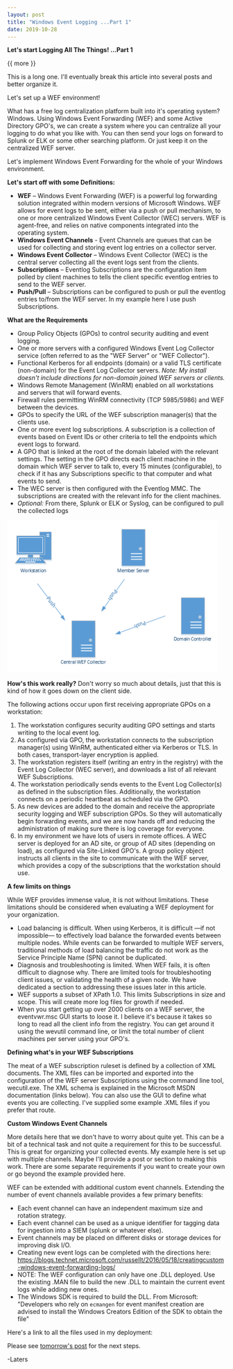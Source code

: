 ```yaml
---
layout: post
title: "Windows Event Logging ...Part 1"
date: 2019-10-28
---
```


**Let's start Logging All The Things!  ...Part 1**

{{ more }}

This is a long one.  I'll eventually break this article into several posts and better organize it.

Let's set up a WEF environment!  

What has a free log centralization platform built into it's operating system?  Windows.  Using Windows Event Forwarding (WEF) and some Active Directory GPO's, we can create a system where you can centralize all your logging to do what you like with.  You can then send your logs on forward to Splunk or ELK or some other searching platform.  Or just keep it on the centralized WEF server.  

Let's implement Windows Event Forwarding for the whole of your Windows environment. 

**Let's start off with some Definitions:**

  * **WEF** – Windows Event Forwarding (WEF) is a powerful log forwarding solution integrated within modern versions of Microsoft Windows.
WEF allows for event logs to be sent, either via a push or pull mechanism, to one or more centralized Windows Event Collector (WEC)
servers. WEF is agent-free, and relies on native components integrated into the operating system.
  * **Windows Event Channels** - Event Channels are queues that can be used for collecting and storing event log entries on a collector server.
  * **Windows Event Collector** – Windows Event Collector (WEC) is the central server collecting all the event logs sent from the clients.
  * **Subscriptions** – Eventlog Subscriptions are the configuration item polled by client machines to tells the client specific eventlog entries to
send to the WEF server.
  * **Push/Pull** – Subscriptions can be configured to push or pull the eventlog entries to/from the WEF server. In my example here I use push Subscriptions.

**What are the Requirements**

  * Group Policy Objects (GPOs) to control security auditing and event logging.
  * One or more servers with a configured Windows Event Log Collector service (often referred to as the "WEF Server" or "WEF
Collector").
  * Functional Kerberos for all endpoints (domain) or a valid TLS certificate (non-domain) for the Event Log Collector servers. *Note: My install doesn't include directions for non-domain joined WEF servers or clients.*
  * Windows Remote Management (WinRM) enabled on all workstations and servers that will forward events.
  * Firewall rules permitting WinRM connectivity (TCP 5985/5986) and WEF between the devices.
  * GPOs to specify the URL of the WEF subscription manager(s) that the clients use.
  * One or more event log subscriptions. A subscription is a collection of events based on Event IDs or other criteria to tell the
endpoints which event logs to forward.
  * A GPO that is linked at the root of the domain labeled with the relevant settings. The setting in the GPO directs each client machine in
the domain which WEF server to talk to, every 15 minutes (configurable), to check if it has any Subscriptions specific to that
computer and what events to send.
  * The WEC server is then configured with the Eventlog MMC. The subscriptions are created with the relevant info for the client
machines.
  * _Optional:_ From there, Splunk or ELK or Syslog, can be configured to pull the collected logs

![alt text](https://raw.githubusercontent.com/soccershoe/JustAnotherAdmin/master/images/WEFPicture.PNG)

**How's this work really?**
Don't worry so much about details, just that this is kind of how it goes down on the client side.

The following actions occur upon first receiving appropriate GPOs on a workstation:
  1. The workstation configures security auditing GPO settings and starts writing to the local event log.
  2. As configured via GPO, the workstation connects to the subscription manager(s) using WinRM, authenticated either via Kerberos or TLS. In both cases, transport-layer encryption is applied.
  3. The workstation registers itself (writing an entry in the registry) with the Event Log Collector (WEC server), and downloads a list of all relevant WEF Subscriptions.
  4. The workstation periodically sends events to the Event Log Collector(s) as defined in the subscription files. Additionally, the
workstation connects on a periodic heartbeat as scheduled via the GPO.
  5. As new devices are added to the domain and receive the appropriate security logging and WEF subscription GPOs.  So they will automatically
begin forwarding events, and we are now hands off and reducing the administration of making sure there is log coverage for everyone.
  6. In my environment we have lots of users in remote offices. A WEC server is deployed for an AD site, or group of AD sites (depending on load), as configured via Site-Linked GPO's. A group policy object instructs all clients in the site to communicate with the WEF server, which provides a copy of the subscriptions that the workstation should use.

**A few limits on things**

While WEF provides immense value, it is not without limitations. These limitations should be considered when evaluating a WEF
deployment for your organization.

  * Load balancing is difficult. When using Kerberos, it is difficult —if not impossible— to effectively load balance the forwarded events
between multiple nodes. While events can be forwarded to multiple WEF servers, traditional methods of load balancing the traffic
do not work as the Service Principle Name (SPN) cannot be duplicated.
  * Diagnosis and troubleshooting is limited. When WEF fails, it is often difficult to diagnose why. There are limited tools for
troubleshooting client issues, or validating the health of a given node. We have dedicated a section to addressing these issues later
in this article.
  * WEF supports a subset of XPath 1.0. This limits Subscriptions in size and scope. This will create more log files for growth if needed.
  * When you start getting up over 2000 clients on a WEF server, the eventvwr.msc GUI starts to loose it.  I believe it's because it takes so long to read all the client info from the registry.  You can get around it using the wevutil command line, or limit the total number of client machines per server using your GPO's.

**Defining what's in your WEF Subscriptions**

The meat of a WEF subscription ruleset is defined by a collection of XML documents. The XML files can be imported and exported into the
configuration of the WEF server Subscriptions using the command line tool, wecutil.exe. The XML schema is explained in the Microsoft
MSDN documentation (links below).  You can also use the GUI to define what events you are collecting.  I've supplied some example .XML files if you prefer that route.

**Custom Windows Event Channels**

More details here that we don't have to worry about quite yet.  This can be a bit of a technical task and not quite a requirement for this to be successful.  This is great for organizing your collected events.  My example here is set up with multiple channels.  Maybe I'll provide a post or section to making this work.  There are some separate requirements if you want to create your own or go beyond the example provided here.

WEF can be extended with additional custom event channels. Extending the number of event channels available provides a few primary
benefits:
  * Each event channel can have an independent maximum size and rotation strategy.
  * Each event channel can be used as a unique identifier for tagging data for ingestion into a SIEM (splunk or whatever else).
  * Event channels may be placed on different disks or storage devices for improving disk I/O.
  * Creating new event logs can be completed with the directions here: <https://blogs.technet.microsoft.com/russellt/2016/05/18/creatingcustom-windows-event-forwarding-logs/>
  * NOTE: The WEF configuration can only have one .DLL deployed. Use the existing .MAN file to build the new .DLL to maintain the current
event logs while adding new ones.
  * The Windows SDK is required to build the DLL. From Microsoft: "Developers who rely on `ecmangen` for event manifest creation are advised
to install the Windows Creators Edition of the SDK to obtain the file"

Here's a link to all the files used in my deployment:  

Please see [tomorrow's post](https://soccershoe.github.io/JustAnotherAdmin/blog/2019/10/28/WEFLogging2) for the next steps.

-Laters